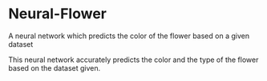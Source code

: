 # Neural-Flower
A neural network which predicts the color of the flower based on a given dataset

This neural network accurately predicts the color and the type of the flower based on the dataset given.
